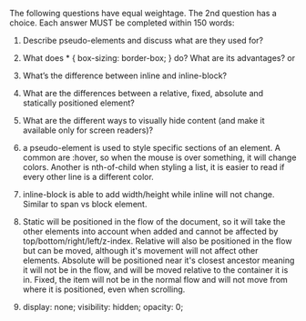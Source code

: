 The following questions have equal weightage. The 2nd question has a choice. Each answer MUST be completed within 150 words:

1. Describe pseudo-elements and discuss what are they used for?


2. What does * { box-sizing: border-box; } do? What are its advantages?
or
2. What’s the difference between inline and inline-block?


3. What are the differences between a relative, fixed, absolute and statically positioned element?

4. What are the different ways to visually hide content (and make it available only for screen readers)?


1. a pseudo-element is used to style specific sections of an element. A common are :hover, so when the mouse is over something, it will change colors. Another is nth-of-child when styling a list, it is easier to read if every other line is a different color. 

2. inline-block is able to add width/height while inline will not change. Similar to span vs block element. 

3. Static will be positioned in the flow of the document, so it will take the other elements into account when added and cannot be affected by top/bottom/right/left/z-index. 
Relative will also be positioned in the flow but can be moved, although it's movement will not affect other elements. 
Absolute will be positioned near it's closest ancestor meaning it will not be in the flow, and will be moved relative to the container it is in. 
Fixed, the item will not be in the normal flow and will not move from where it is positioned, even when scrolling. 

4. display: none;
visibility: hidden;
opacity: 0;
